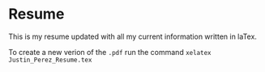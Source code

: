 # Resume

This is my resume updated with all my current information written in laTex. <br>

To create a new verion of the `.pdf` run the command `xelatex Justin_Perez_Resume.tex`
